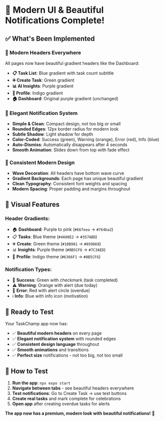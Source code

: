 # 🎨 Modern UI & Beautiful Notifications Complete!

## ✅ **What's Been Implemented**

### **🌊 Modern Headers Everywhere**
All pages now have beautiful gradient headers like the Dashboard:

- **📋 Task List**: Blue gradient with task count subtitle
- **➕ Create Task**: Green gradient 
- **📊 AI Insights**: Purple gradient
- **👤 Profile**: Indigo gradient
- **🏠 Dashboard**: Original purple gradient (unchanged)

### **🔔 Elegant Notification System**
- **Simple & Clean**: Compact design, not too big or small
- **Rounded Edges**: 12px border radius for modern look
- **Subtle Shadow**: Light shadow for depth
- **Color-Coded**: Success (green), Warning (orange), Error (red), Info (blue)
- **Auto-Dismiss**: Automatically disappears after 4 seconds
- **Smooth Animation**: Slides down from top with fade effect

### **📱 Consistent Modern Design**
- **Wave Decoration**: All headers have bottom wave curve
- **Gradient Backgrounds**: Each page has unique beautiful gradient
- **Clean Typography**: Consistent font weights and spacing
- **Modern Spacing**: Proper padding and margins throughout

## 🎯 **Visual Features**

### **Header Gradients:**
- 🏠 **Dashboard**: Purple to pink (`#667eea` → `#764ba2`)
- 📋 **Tasks**: Blue theme (`#4A90E2` → `#357ABD`)
- ➕ **Create**: Green theme (`#10B981` → `#059669`)
- 📊 **Insights**: Purple theme (`#8B5CF6` → `#7C3AED`)
- 👤 **Profile**: Indigo theme (`#6366F1` → `#8B5CF6`)

### **Notification Types:**
- 🎉 **Success**: Green with checkmark (task completed)
- ⚠️ **Warning**: Orange with alert (due today)
- 🚨 **Error**: Red with alert circle (overdue)
- ℹ️ **Info**: Blue with info icon (motivation)

## 🧪 **Ready to Test**

Your TaskChamp app now has:
- ✅ **Beautiful modern headers** on every page
- ✅ **Elegant notification system** with rounded edges
- ✅ **Consistent design language** throughout
- ✅ **Smooth animations** and transitions
- ✅ **Perfect size** notifications - not too big, not too small

## 🚀 **How to Test**

1. **Run the app**: `npx expo start`
2. **Navigate between tabs** - see beautiful headers everywhere
3. **Test notifications**: Go to Create Task → use test buttons
4. **Create real tasks** and mark complete for celebrations
5. **Open app** after creating overdue tasks for alerts

**The app now has a premium, modern look with beautiful notifications!** 🌟

